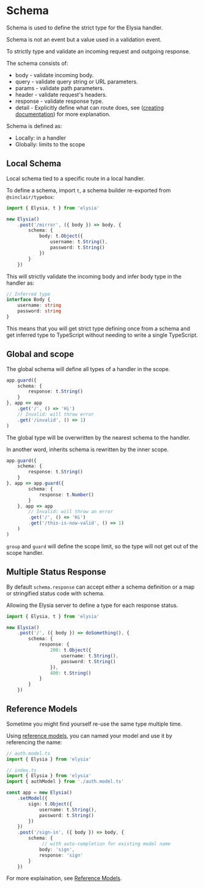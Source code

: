 # Schema
Schema is used to define the strict type for the Elysia handler.

Schema is not an event but a value used in a validation event. 

To strictly type and validate an incoming request and outgoing response.

The schema consists of:
- body - validate incoming body.
- query - validate query string or URL parameters.
- params - validate path parameters.
- header - validate request's headers.
- response - validate response type.
- detail - Explicitly define what can route does, see ([creating documentation](/patterns/creating-documentation)) for more explanation.

Schema is defined as:
- Locally: in a handler
- Globally: limits to the scope

## Local Schema
Local schema tied to a specific route in a local handler.

To define a schema, import `t`, a schema builder re-exported from `@sinclair/typebox`:
```typescript
import { Elysia, t } from 'elysia'

new Elysia()
    .post('/mirror', ({ body }) => body, {
        schema: {
            body: t.Object({
                username: t.String(),
                password: t.String()
            })
        }
    })
```

This will strictly validate the incoming body and infer body type in the handler as:
```typescript
// Inferred type
interface Body {
    username: string
    password: string
}
```

This means that you will get strict type defining once from a schema and get inferred type to TypeScript without needing to write a single TypeScript.

## Global and scope
The global schema will define all types of a handler in the scope.

```typescript
app.guard({
    schema: {
        response: t.String()
    }
}, app => app
    .get('/', () => 'Hi')
    // Invalid: will throw error
    .get('/invalid', () => 1)
)
```

The global type will be overwritten by the nearest schema to the handler.

In another word, inherits schema is rewritten by the inner scope.
```typescript
app.guard({
    schema: {
        response: t.String()
    }
}, app => app.guard({
        schema: {
            response: t.Number()
        }
    }, app => app
        // Invalid: will throw an error
        .get('/', () => 'Hi')
        .get('/this-is-now-valid', () => 1)
    )
)
```

`group` and `guard` will define the scope limit, so the type will not get out of the scope handler.

## Multiple Status Response
By default `schema.response` can accept either a schema definition or a map or stringified status code with schema.

Allowing the Elysia server to define a type for each response status.

```typescript
import { Elysia, t } from 'elysia'

new Elysia()
    .post('/', ({ body }) => doSomething(), {
        schema: {
            response: {
                200: t.Object({
                    username: t.String(),
                    password: t.String()
                }),
                400: t.String()
            }
        }
    })
```

## Reference Models
Sometime you might find yourself re-use the same type multiple time.

Using [reference models](/patterns/reference-models), you can named your model and use it by referencing the name:
```typescript
// auth.model.ts
import { Elysia } from 'elysia'

// index.ts
import { Elysia } from 'elysia'
import { authModel } from './auth.model.ts'

const app = new Elysia()
    .setModel({
        sign: t.Object({
            username: t.String(),
            password: t.String()
        })
    })
    .post('/sign-in', ({ body }) => body, {
        schema: {
             // with auto-completion for existing model name
            body: 'sign',
            response: 'sign'
        }
    })
```

For more explaination, see [Reference Models](/patterns/reference-models).
